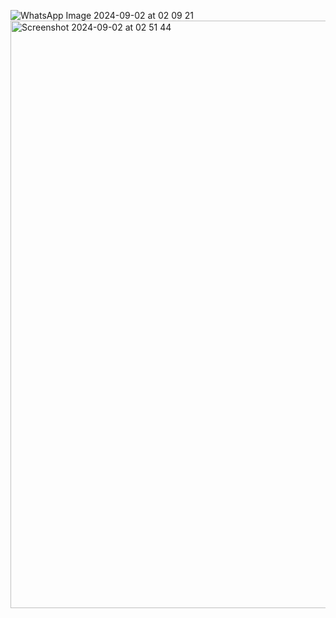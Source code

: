 ![WhatsApp Image 2024-09-02 at 02 09 21](https://github.com/user-attachments/assets/d5714c22-fb76-4dd2-a127-c7e81ff23f68)
<img width="940" alt="Screenshot 2024-09-02 at 02 51 44" src="https://github.com/user-attachments/assets/6aa6bd42-dfa2-4885-8df3-eb10753e5c33">
